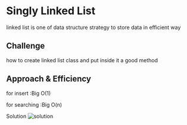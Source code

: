 # Singly Linked List
linked list is one of data structure strategy to store data in efficient way

## Challenge
how to create linked list class and put inside it a good method 


## Approach & Efficiency
for insert :Big O(1)

for searching :Big O(n)


Solution
![solution](../../../assets/linked_list.jpg)